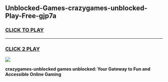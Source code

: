 
## Unblocked-Games-crazygames-unblocked-Play-Free-gjp7a
<h3>
<a href="https://premium76.site?title=crazygames-unblocked&ref=18A1">CLICK TO PLAY</a></h3>
<hr>

<h3>
<a href="https://premium76.site?title=crazygames-unblocked&ref=18A1">CLICK 2 PLAY</a>
  
</h3>

<a href="https://premium76.site?title=crazygames-unblocked&ref=18A1"><img src="https://clearcache.store/games.png"></a>


**crazygames-unblocked games unblocked: Your Gateway to Fun and Accessible Online Gaming**
